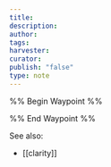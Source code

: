 ```yaml
---
title: 
description: 
author: 
tags: 
harvester: 
curator: 
publish: "false"
type: note
---
```

%% Begin Waypoint %%


%% End Waypoint %%

See also:
- [[clarity]]
